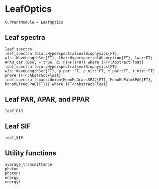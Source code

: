 # LeafOptics

```@meta
CurrentModule = LeafOptics
```


## Leaf spectra
```@docs
leaf_spectra!
leaf_spectra!(bio::HyperspectralLeafBiophysics{FT}, wls::WaveLengthSet{FT}, lha::HyperspectralAbsorption{FT}, lwc::FT; APAR_car::Bool = true, α::FT=FT(40)) where {FT<:AbstractFloat}
leaf_spectra!(bio::HyperspectralLeafBiophysics{FT}, wls::WaveLengthSet{FT}, ρ_par::FT, ρ_nir::FT, τ_par::FT, τ_nir::FT) where {FT<:AbstractFloat}
leaf_spectra!(spac::Union{MonoMLGrassSPAC{FT}, MonoMLPalmSPAC{FT}, MonoMLTreeSPAC{FT}}) where {FT<:AbstractFloat}
```


## Leaf PAR, APAR, and PPAR
```@docs
leaf_PAR
```


## Leaf SIF
```@docs
leaf_SIF
```


## Utility functions
```@docs
average_transmittance
photon
photon!
energy
energy!
```
